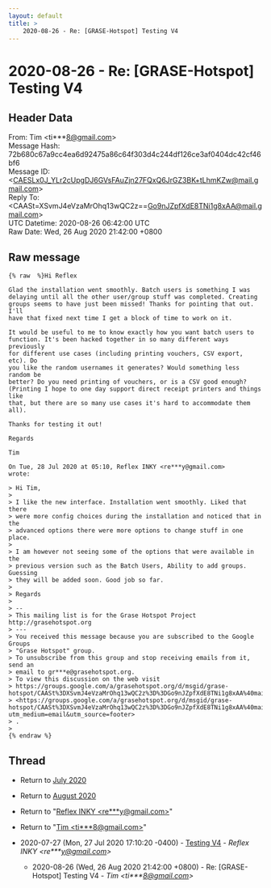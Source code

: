 ```yaml
---
layout: default
title: >
    2020-08-26 - Re: [GRASE-Hotspot] Testing V4
---
```


# 2020-08-26 - Re: [GRASE-Hotspot] Testing V4

## Header Data

From: Tim \<ti***8@gmail.com\><br>
Message Hash: 72b680c67a9cc4ea6d92475a86c64f303d4c244df126ce3af0404dc42cf46bf6<br>
Message ID: \<CAESLx0J_YLr2cUpgDJ6GVsFAuZjn27FQxQ6JrGZ3BK+tLhmKZw@mail.gmail.com\><br>
Reply To: \<CAASt=XSvmJ4eVzaMrOhq13wQC2z==Go9nJZpfXdE8TNi1g8xAA@mail.gmail.com\><br>
UTC Datetime: 2020-08-26 06:42:00 UTC<br>
Raw Date: Wed, 26 Aug 2020 21:42:00 +0800<br>

## Raw message

```
{% raw  %}Hi Reflex

Glad the installation went smoothly. Batch users is something I was
delaying until all the other user/group stuff was completed. Creating
groups seems to have just been missed! Thanks for pointing that out. I'll
have that fixed next time I get a block of time to work on it.

It would be useful to me to know exactly how you want batch users to
function. It's been hacked together in so many different ways previously
for different use cases (including printing vouchers, CSV export, etc). Do
you like the random usernames it generates? Would something less random be
better? Do you need printing of vouchers, or is a CSV good enough?
(Printing I hope to one day support direct receipt printers and things like
that, but there are so many use cases it's hard to accommodate them all).

Thanks for testing it out!

Regards

Tim

On Tue, 28 Jul 2020 at 05:10, Reflex INKY <re***y@gmail.com>
wrote:

> Hi Tim,
>
> I like the new interface. Installation went smoothly. Liked that there
> were more config choices during the installation and noticed that in the
> advanced options there were more options to change stuff in one place.
>
> I am however not seeing some of the options that were available in the
> previous version such as the Batch Users, Ability to add groups. Guessing
> they will be added soon. Good job so far.
>
> Regards
>
> --
> This mailing list is for the Grase Hotspot Project http://grasehotspot.org
> ---
> You received this message because you are subscribed to the Google Groups
> "Grase Hotspot" group.
> To unsubscribe from this group and stop receiving emails from it, send an
> email to gr***e@grasehotspot.org.
> To view this discussion on the web visit
> https://groups.google.com/a/grasehotspot.org/d/msgid/grase-hotspot/CAASt%3DXSvmJ4eVzaMrOhq13wQC2z%3D%3DGo9nJZpfXdE8TNi1g8xAA%40mail.gmail.com
> <https://groups.google.com/a/grasehotspot.org/d/msgid/grase-hotspot/CAASt%3DXSvmJ4eVzaMrOhq13wQC2z%3D%3DGo9nJZpfXdE8TNi1g8xAA%40mail.gmail.com?utm_medium=email&utm_source=footer>
> .
>
{% endraw %}
```

## Thread

+ Return to [July 2020](/archive/2020/07)
+ Return to [August 2020](/archive/2020/08)

+ Return to "[Reflex INKY <re***y<span>@</span>gmail.com>](/authors/re___y_at_gmail_com)"
+ Return to "[Tim <ti***8<span>@</span>gmail.com>](/authors/ti___8_at_gmail_com)"

+ 2020-07-27 (Mon, 27 Jul 2020 17:10:20 -0400) - [Testing V4](/archive/2020/07/453f9cdedd2efd8f05ed79fbd44d7fd2aab7814298a3645c7e195b358084f77d) - _Reflex INKY \<re***y@gmail.com\>_
  + 2020-08-26 (Wed, 26 Aug 2020 21:42:00 +0800) - Re: [GRASE-Hotspot] Testing V4 - _Tim \<ti***8@gmail.com\>_

